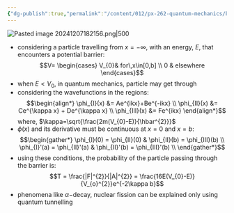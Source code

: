 ```yaml
---
{"dg-publish":true,"permalink":"/content/012/px-262-quantum-mechanics/b-introduction/px-262-b5-quantum-tunnelling/","created":"2024-11-25T10:50:32.000+00:00","updated":"2024-12-07T18:22:00.560+00:00"}
---
```


![Pasted image 20241207182156.png|500](/img/user/pics/Pasted%20image%2020241207182156.png)

- considering a particle travelling from $x= -\infty$, with an energy, $E$, that encounters a potential barrier: 
  $$V= \begin{cases} V_{0}& for\,x\in[0,b] \\ 0 & elsewhere \end{cases}$$
- when $E<V_{0}$, in quantum mechanics, particle may get through
- considering the wavefunctions in the regions:
$$\begin{align*}
	\phi_{I}(x) &= Ae^{ikx}+Be^{-ikx} \\
	\phi_{II}(x) &= Ce^{\kappa x} + De^{\kappa x} \\
	\phi_{III}(x) &= Fe^{ikx}
\end{align*}$$
	where, $\kappa=\sqrt{\frac{2m(V_{0}-E)}{\hbar^{2}}}$
- $\phi(x)$ and its derivative must be continuous at $x=0$ and $x=b:$ 
$$\begin{gather*}
	\phi_{I}(0) = \phi_{II}(0) & \phi_{II}(b) = \phi_{III}(b) \\
	\phi_{I}'(a) = \phi_{II}'(a) & \phi_{II}'(b) = \phi_{III}'(b) \\
\end{gather*}$$
- using these conditions, the probability of the particle passing through the barrier is: 
  $$T = \frac{|F|^{2}}{|A|^{2}} = \frac{16E(V_{0}-E)}{V_{o}^{2}}e^{-2\kappa b}$$
- phenomena like $\alpha-$decay, nuclear fission can be explained only using quantum tunnelling
